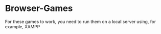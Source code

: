 # Browser-Games

For these games to work, you need to run them on a local server using, for example, XAMPP
